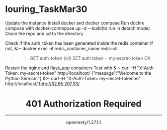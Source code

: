 ﻿# Iouring_TaskMar30

Update the instance
Install docker and docker compose
Run dockre compose with
docker-commpose up -d --build(to run in detach mode)
Clone the repo and cd to the directory

Check if the auth_token has been generated inside the redis container 
If not,
&:~ docker exec -it redis_container_name redis-cli
>>GET auth_token
>>(nil)
>> SET auth token = my-secret-token
>>OK

Restart the nginx and flask_app containers
Test with
&:~ curl -H "X-Auth-Token: my-secret-token" http://localhost/
{"message":"Welcome to the Python Service!"}
&:~ curl -H "X-Auth-Token: my-secret-tokennn" http://localhost/
http://52.65.207.33/
<html>
<head><title>401 Authorization Required</title></head>
<body>
<center><h1>401 Authorization Required</h1></center>
<hr><center>openresty/1.27.1.1</center>
</body>
</html>


